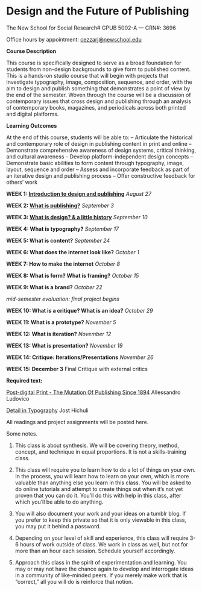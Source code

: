 # **Design and the Future of Publishing**
The New School for Social Research#
GPUB 5002-A — CRN#: 3696

Office hours by appointment: cezzarj@newschool.edu



**Course Description**

This course is specifically designed to serve as a broad foundation for students from non-design backgrounds 
to give form to published content. This is a hands-on studio course that will begin with projects that investigate typography, image, composition, sequence, and order, with the aim to design and publish something that demonstrates a point of view by the end of the semester. Woven through the course will be a discussion of contemporary issues that cross design and publishing through an analysis of contemporary books, magazines, and periodicals across both printed and digital platforms.


**Learning Outcomes**

At the end of this course, students will be able to:
– Articulate the historical and contemporary role of design in publishing content in print and online
– Demonstrate comprehensive awareness of design systems, critical thinking, and cultural awareness
– Develop platform-independent design concepts
– Demonstrate basic abilities to form content through typography, image, layout, sequence and order
– Assess and incorporate feedback as part of an iterative design and publishing process
– Offer constructive feedback for others’ work


**WEEK 1: [Introduction to design and publishing](https://github.com/juliettecezzar/dfp-f19/wiki/WEEK-1:-Introduction-to-design-and-publishing)** _August 27_

**WEEK 2: [What is publishing?](https://github.com/juliettecezzar/dfp-f19/wiki/WEEK-2:-What-is-publishing%3F)** _September 3_ 

**WEEK 3: [What is design? & a little history](https://github.com/juliettecezzar/dfp-f19/wiki/WEEK-3:-What-is-design%3F-&-a-little-history)** _September 10_

**WEEK 4: What is typography?** _September 17_

**WEEK 5: What is content?** _September 24_

**WEEK 6: What does the internet look like?** _October 1_

**WEEK 7: How to make the internet** _October 8_

**WEEK 8: What is form? What is framing?** _October 15_

**WEEK 9: What is a brand?** _October 22_ 

_mid-semester evaluation: final project begins_

**WEEK 10: What is a critique? What is an idea?** _October 29_

**WEEK 11: What is a prototype?** _November 5_

**WEEK 12: What is iteration?** _November 12_

**WEEK 13: What is presentation?** _November 19_

**WEEK 14: Critique: Iterations/Presentations** _November 26_

**WEEK 15: December 3** Final Critique with external critics


**Required text:**

[Post-digital Print - The Mutation Of Publishing Since 1894](http://postdigitalprint.org/) Allessandro Ludovico

[Detail in Typography](https://www.dropbox.com/s/x5l9l4g0jmjbsmo/hochuli_detail_in_typography.pdf?dl=0) Jost Hichuli

All readings and project assignments will be posted here.


Some notes. 

1) This class is about synthesis. We will be covering theory, method, concept, and technique in equal proportions.
It is not a skills-training class.   

2) This class will require you to learn how to do a lot of things on your own. In the process, you will learn how to learn on your own, which is more valuable than anything else you learn in this class. You will be asked to do online tutorials and attempt to create things out when it’s not yet proven that you can do it. You’ll do this with help in this class, after which you’ll be able to do anything.

3) You will also document your work and your ideas on a tumblr blog. If you prefer to keep this private so that it is only viewable in this class, you may put it behind a password.

4) Depending on your level of skill and experience, this class will require 3-6 hours of work outside of class. We work in class as well, but not for more than an hour each session. Schedule yourself accordingly.

5) Approach this class in the spirit of experimentation and learning. You may or may not have the chance again to develop and interrogate ideas in a community of like-minded peers. If you merely make work that is “correct,” all you will do is reinforce that notion.
